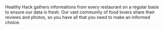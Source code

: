 Healthy Hack gathers informations from every restaurant on a regular basis to ensure our data is fresh. Our vast community of food lovers share their reviews and photos, so you have all that you need to make an informed choice.
